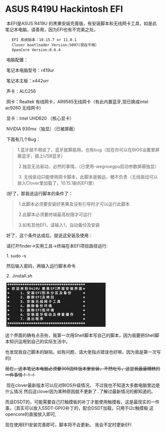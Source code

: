 #  ASUS R419U Hackintosh EFI 


​      本EFI是ASUS R419U 的黑果安装完善版，有安装脚本和无线网卡工具，如是此笔记本电脑，请善用，因为EFI也有不完美之处。

       EFI 系统版本：10.15.7 or 11.0.1
       Clover bootloader Version:5097(现在不用）
       OpenCore Version:0.6.4
​     电脑配置：

​              笔记本电脑型号：r419ur

​              笔记本主板：x442urr

​              声卡：ALC256

​             网卡：Realtek 有线网卡，AR9565无线网卡（有此内置蓝牙,现已换成intel 
                  ac9260 无线网卡)

​              显卡：Intel UHD620 （核心显卡） 

​                         NVIDIA 930mx（独显）（已被屏蔽）

​	下面有几个Bug：

> ​			1.蓝牙就不用说了，蓝牙就算能用，也有bug（现在你可以在BIOS设置里屏蔽蓝牙，插上USB蓝牙）
>
> ​			2.独显无法驱动，必然的事情。（已使用-wegnoegpu启动参数屏蔽独显）
>
> ​			3. 无线驱动只能使用网卡脚本，此脚本是搬运，概不负责（无线驱动可以放入Clover里加载了，10.15.1新的EFI里）

​            (好了，那我说运行脚本的条件了：

> ​				1.此脚本必须要安装好黑果及没有引导时才可以运行此脚本
>
> ​				2.此脚本必须要终端最高权限才可运行
>
> ​				3.如有其他EFI，请输入1，自动备份及安装

​	好了，这个条件达成后，就说这安装及使用：

​			请打开finder->实用工具->终端在本EFI项目路径运行:

​		       1. sudo -s

​				然后输入密码，再输入运行脚本命令

​			  2. ./install.sh			

​	![](https://github.com/fromleige/ASUS-R419U-Hackintosh-EFI/blob/master/images/readme/v2-0.png)

​        这个界面的确有点丑些，我第一次用Shell脚本写自己的脚本，因为我要把Shell脚本知识运用到自己的实际生活中。

​	  也发现我自己脚本的缺陷，如有问题，请大佬指点错误也好嘛，因为我是第一次写的)

​      ~~现在，这本笔记本电脑必须要305固件版本里安装，不然吃亏，这是我最最糟糕的一件事情！！！~~

​    现在clover最新版本可以应对BIOS升级情况。 不过我也不知道大多数电脑里边是什么情况
                  然后这clover因为某种原因就不更新了..了解过最新情况的都知道的。

​       而且DSDT的，可能需要自己打触摸板的补丁才能使用触摸板，这是最现实的一件事。（其实可以放入SSDT-GPIO补丁的，配合DSDT加载，只用于i2c触摸板
                     这opencore的直接放入即可,

   现在使用EFI安装完善即可，脚本将不会更新。 我会不定时更新EFI


